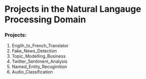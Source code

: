 # Projects in the Natural Langauge Processing Domain


### Projects:

1) Englih_to_French_Translator
2) Fake_News_Detection
3) Topic_Modelling_Business
4) Twitter_Sentiment_Analysis
5) Named_Entity_Recoginition
6) Audio_Classification
